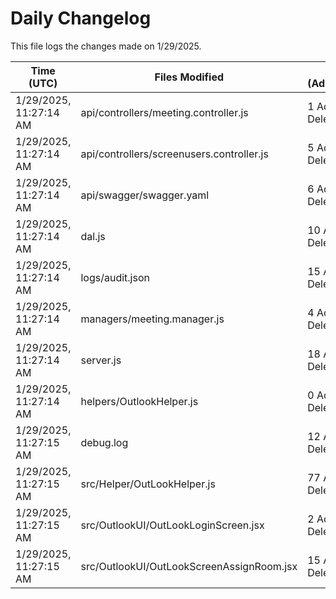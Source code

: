 # Daily Changelog

This file logs the changes made on 1/29/2025.

| Time (UTC)             | Files Modified                    | Changes (Addition/Deletion) |
|------------------------|-----------------------------------|-----------------------------|
| 1/29/2025, 11:27:14 AM | api/controllers/meeting.controller.js | 1 Additions & 1 Deletions |
| 1/29/2025, 11:27:14 AM | api/controllers/screenusers.controller.js | 5 Additions & 5 Deletions |
| 1/29/2025, 11:27:14 AM | api/swagger/swagger.yaml | 6 Additions & 4 Deletions |
| 1/29/2025, 11:27:14 AM | dal.js | 10 Additions & 9 Deletions |
| 1/29/2025, 11:27:14 AM | logs/audit.json | 15 Additions & 15 Deletions |
| 1/29/2025, 11:27:14 AM | managers/meeting.manager.js | 4 Additions & 0 Deletions |
| 1/29/2025, 11:27:14 AM | server.js | 18 Additions & 2 Deletions |
| 1/29/2025, 11:27:14 AM | helpers/OutlookHelper.js | 0 Additions & 0 Deletions |
| 1/29/2025, 11:27:15 AM | debug.log | 12 Additions & 0 Deletions|
| 1/29/2025, 11:27:15 AM | src/Helper/OutLookHelper.js | 77 Additions & 74 Deletions|
| 1/29/2025, 11:27:15 AM | src/OutlookUI/OutLookLoginScreen.jsx | 2 Additions & 6 Deletions|
| 1/29/2025, 11:27:15 AM | src/OutlookUI/OutLookScreenAssignRoom.jsx | 15 Additions & 12 Deletions|
